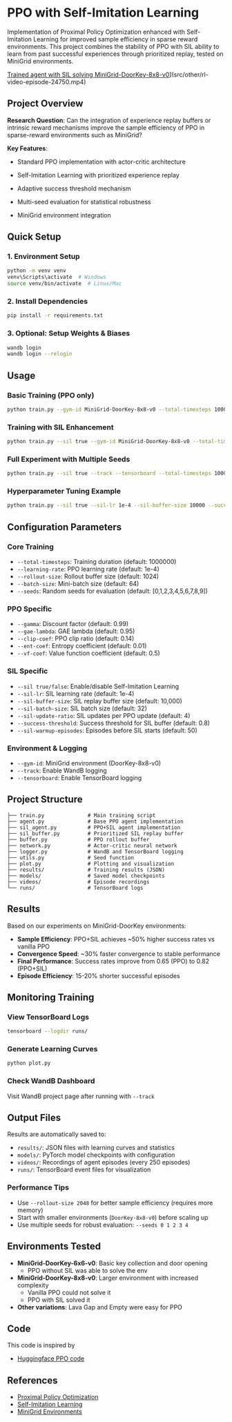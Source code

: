 # PPO with Self-Imitation Learning

Implementation of Proximal Policy Optimization enhanced with Self-Imitation Learning for improved sample efficiency in sparse reward environments. This project combines the stability of PPO with SIL ability to learn from past successful experiences through prioritized replay, tested on MiniGrid environments.


[Trained agent with SIL solving MiniGrid-DoorKey-8x8-v0](thumbnail.png)](src/other/rl-video-episode-24750.mp4)

## Project Overview

**Research Question**: Can the integration of experience replay buffers or
intrinsic reward mechanisms improve the sample efficiency of PPO in sparse-reward environments
such as MiniGrid?

**Key Features**:
- Standard PPO implementation with actor-critic architecture
- Self-Imitation Learning with prioritized experience replay
- Adaptive success threshold mechanism

- Multi-seed evaluation for statistical robustness
- MiniGrid environment integration

## Quick Setup

### 1. Environment Setup
```bash
python -m venv venv
venv\Scripts\activate  # Windows
source venv/bin/activate  # Linux/Mac
```

### 2. Install Dependencies
```bash
pip install -r requirements.txt
```

### 3. Optional: Setup Weights & Biases
```bash
wandb login
wandb login --relogin
```

## Usage

### Basic Training (PPO only)
```bash
python train.py --gym-id MiniGrid-DoorKey-8x8-v0 --total-timesteps 1000000
```

### Training with SIL Enhancement
```bash
python train.py --sil true --gym-id MiniGrid-DoorKey-8x8-v0 --total-timesteps 1000000
```

### Full Experiment with Multiple Seeds
```bash
python train.py --sil true --track --tensorboard --total-timesteps 1000000 --seeds 0 1 2 3 4 5 6 7 8 9
```

### Hyperparameter Tuning Example
```bash
python train.py --sil true --sil-lr 1e-4 --sil-buffer-size 10000 --success-threshold 0.8
```

## Configuration Parameters

### Core Training
- `--total-timesteps`: Training duration (default: 1000000)
- `--learning-rate`: PPO learning rate (default: 1e-4)
- `--rollout-size`: Rollout buffer size (default: 1024)
- `--batch-size`: Mini-batch size (default: 64)
- `--seeds`: Random seeds for evaluation (default: [0,1,2,3,4,5,6,7,8,9])

### PPO Specific
- `--gamma`: Discount factor (default: 0.99)
- `--gae-lambda`: GAE lambda (default: 0.95)
- `--clip-coef`: PPO clip ratio (default: 0.14)
- `--ent-coef`: Entropy coefficient (default: 0.01)
- `--vf-coef`: Value function coefficient (default: 0.5)

### SIL Specific
- `--sil true/false`: Enable/disable Self-Imitation Learning
- `--sil-lr`: SIL learning rate (default: 1e-4)
- `--sil-buffer-size`: SIL replay buffer size (default: 10,000)
- `--sil-batch-size`: SIL batch size (default: 32)
- `--sil-update-ratio`: SIL updates per PPO update (default: 4)
- `--success-threshold`: Success threshold for SIL buffer (default: 0.8)
- `--sil-warmup-episodes`: Episodes before SIL starts (default: 50)

### Environment & Logging
- `--gym-id`: MiniGrid environment (DoorKey-8x8-v0)
- `--track`: Enable WandB logging
- `--tensorboard`: Enable TensorBoard logging

## Project Structure

```
├── train.py              # Main training script
├── agent.py              # Base PPO agent implementation
├── sil_agent.py          # PPO+SIL agent implementation
├── sil_buffer.py         # Prioritized SIL replay buffer
├── buffer.py             # PPO rollout buffer
├── network.py            # Actor-critic neural network
├── logger.py             # WandB and TensorBoard logging
├── utils.py              # Seed function
├── plot.py               # Plotting and visualization
├── results/              # Training results (JSON)
├── models/               # Saved model checkpoints
├── videos/               # Episode recordings
└── runs/                 # TensorBoard logs
```

## Results

Based on our experiments on MiniGrid-DoorKey environments:

- **Sample Efficiency**: PPO+SIL achieves ~50% higher success rates vs vanilla PPO
- **Convergence Speed**: ~30% faster convergence to stable performance
- **Final Performance**: Success rates improve from 0.65 (PPO) to 0.82 (PPO+SIL)
- **Episode Efficiency**: 15-20% shorter successful episodes

## Monitoring Training

### View TensorBoard Logs
```bash
tensorboard --logdir runs/
```

### Generate Learning Curves
```bash
python plot.py
```

### Check WandB Dashboard
Visit WandB project page after running with `--track`

## Output Files

Results are automatically saved to:
- `results/`: JSON files with learning curves and statistics
- `models/`: PyTorch model checkpoints with configuration
- `videos/`: Recordings of agent episodes (every 250 episodes)
- `runs/`: TensorBoard event files for visualization



### Performance Tips
- Use `--rollout-size 2048` for better sample efficiency (requires more memory)
- Start with smaller environments (`DoorKey-8x8-v0`) before scaling up
- Use multiple seeds for robust evaluation: `--seeds 0 1 2 3 4`


## Environments Tested

- **MiniGrid-DoorKey-6x6-v0**: Basic key collection and door opening
    - PPO without SIL was able to solve the env
- **MiniGrid-DoorKey-8x8-v0**: Larger environment with increased complexity
    - Vanilla PPO could not solve it
    - PPO with SIL solved it
- **Other variations**: Lava Gap and Empty were easy for PPO

## Code
This code is inspired by

- [Huggingface PPO code](https://huggingface.co/learn/deep-rl-course/unit8/hands-on-cleanrl)

## References

- [Proximal Policy Optimization](https://arxiv.org/abs/1707.06347)
- [Self-Imitation Learning](https://proceedings.mlr.press/v80/oh18b.html)
- [MiniGrid Environments](https://github.com/Farama-Foundation/MiniGrid)
